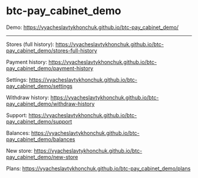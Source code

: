 # btc-pay_cabinet_demo
Demo: https://vyacheslavtykhonchuk.github.io/btc-pay_cabinet_demo/

 
 
 _________
 
 Stores (full history):  https://vyacheslavtykhonchuk.github.io/btc-pay_cabinet_demo/stores-full-history
 
 Payment history:  https://vyacheslavtykhonchuk.github.io/btc-pay_cabinet_demo/payment-history
 
 Settings:  https://vyacheslavtykhonchuk.github.io/btc-pay_cabinet_demo/settings
 
 Withdraw history:  https://vyacheslavtykhonchuk.github.io/btc-pay_cabinet_demo/withdraw-history
 
 Support: https://vyacheslavtykhonchuk.github.io/btc-pay_cabinet_demo/support
 
 Balances: https://vyacheslavtykhonchuk.github.io/btc-pay_cabinet_demo/balances
 
 New store: https://vyacheslavtykhonchuk.github.io/btc-pay_cabinet_demo/new-store
 
 Plans: https://vyacheslavtykhonchuk.github.io/btc-pay_cabinet_demo/plans
 
 




